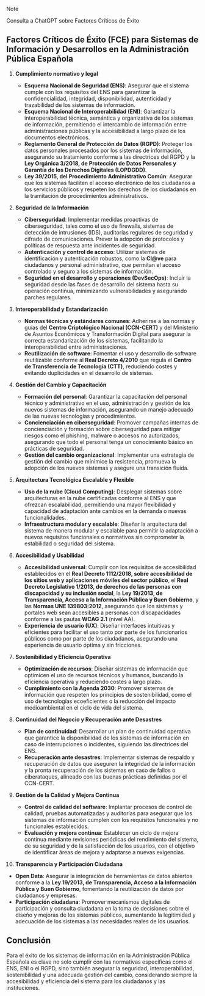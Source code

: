 > [!NOTE]
> Consulta a ChatGPT sobre Factores Críticos de Éxito

## Factores Críticos de Éxito (FCE) para Sistemas de Información y Desarrollos en la Administración Pública Española <!-- {docsify-ignore} -->

1. **Cumplimiento normativo y legal**
   - **Esquema Nacional de Seguridad (ENS)**: Asegurar que el sistema cumple con los requisitos del ENS para garantizar la confidencialidad, integridad, disponibilidad, autenticidad y trazabilidad de los sistemas de información.
   - **Esquema Nacional de Interoperabilidad (ENI)**: Garantizar la interoperabilidad técnica, semántica y organizativa de los sistemas de información, permitiendo el intercambio de información entre administraciones públicas y la accesibilidad a largo plazo de los documentos electrónicos.
   - **Reglamento General de Protección de Datos (RGPD)**: Proteger los datos personales procesados por los sistemas de información, asegurando su tratamiento conforme a las directrices del RGPD y la **Ley Orgánica 3/2018, de Protección de Datos Personales y Garantía de los Derechos Digitales (LOPDGDD)**.
   - **Ley 39/2015, del Procedimiento Administrativo Común**: Asegurar que los sistemas faciliten el acceso electrónico de los ciudadanos a los servicios públicos y respeten los derechos de los ciudadanos en la tramitación de procedimientos administrativos.

2. **Seguridad de la Información**
   - **Ciberseguridad**: Implementar medidas proactivas de ciberseguridad, tales como el uso de firewalls, sistemas de detección de intrusiones (IDS), auditorías regulares de seguridad y cifrado de comunicaciones. Prever la adopción de protocolos y políticas de respuesta ante incidentes de seguridad.
   - **Autenticación y control de acceso**: Utilizar sistemas de identificación y autenticación robustos, como la **Cl@ve** para ciudadanos y personal administrativo, que permitan el acceso controlado y seguro a los sistemas de información.
   - **Seguridad en el desarrollo y operaciones (DevSecOps)**: Incluir la seguridad desde las fases de desarrollo del sistema hasta su operación continua, minimizando vulnerabilidades y asegurando parches regulares.

3. **Interoperabilidad y Estandarización**
   - **Normas técnicas y estándares comunes**: Adherirse a las normas y guías del **Centro Criptológico Nacional (CCN-CERT)** y del Ministerio de Asuntos Económicos y Transformación Digital para asegurar la correcta estandarización de los sistemas, facilitando la interoperabilidad entre administraciones.
   - **Reutilización de software**: Fomentar el uso y desarrollo de software reutilizable conforme al **Real Decreto 4/2010** que regula el **Centro de Transferencia de Tecnología (CTT)**, reduciendo costes y evitando duplicidades en el desarrollo de sistemas.
   
4. **Gestión del Cambio y Capacitación**
   - **Formación del personal**: Garantizar la capacitación del personal técnico y administrativo en el uso, administración y gestión de los nuevos sistemas de información, asegurando un manejo adecuado de las nuevas tecnologías y procedimientos.
   - **Concienciación en ciberseguridad**: Promover campañas internas de concienciación y formación sobre ciberseguridad para mitigar riesgos como el phishing, malware o accesos no autorizados, asegurando que todo el personal tenga un conocimiento básico en prácticas de seguridad.
   - **Gestión del cambio organizacional**: Implementar una estrategia de gestión del cambio que minimice la resistencia, promueva la adopción de los nuevos sistemas y asegure una transición fluida.

5. **Arquitectura Tecnológica Escalable y Flexible**
   - **Uso de la nube (Cloud Computing)**: Desplegar sistemas sobre arquitecturas en la nube certificadas conforme al ENS y que ofrezcan escalabilidad, permitiendo una mayor flexibilidad y capacidad de adaptación ante cambios en la demanda o nuevas funcionalidades.
   - **Infraestructura modular y escalable**: Diseñar la arquitectura del sistema de manera modular y escalable para permitir la adaptación a nuevos requisitos funcionales o normativos sin comprometer la estabilidad o seguridad del sistema.

6. **Accesibilidad y Usabilidad**
   - **Accesibilidad universal**: Cumplir con los requisitos de accesibilidad establecidos en el **Real Decreto 1112/2018, sobre accesibilidad de los sitios web y aplicaciones móviles del sector público**, el **Real Decreto Legislativo 1/2013, de derechos de las personas con discapacidad y su inclusión social**, la **Ley 19/2013, de Transparencia, Acceso a la Información Pública y Buen Gobierno**, y las **Normas UNE 139803:2012**, asegurando que los sistemas y portales web sean accesibles a personas con discapacidades conforme a las pautas **WCAG 2.1** (nivel AA).
   - **Experiencia de usuario (UX)**: Diseñar interfaces intuitivas y eficientes para facilitar el uso tanto por parte de los funcionarios públicos como por parte de los ciudadanos, asegurando una experiencia de usuario óptima y sin fricciones.

7. **Sostenibilidad y Eficiencia Operativa**
   - **Optimización de recursos**: Diseñar sistemas de información que optimicen el uso de recursos técnicos y humanos, buscando la eficiencia operativa y reduciendo costes a largo plazo.
   - **Cumplimiento con la Agenda 2030**: Promover sistemas de información que respeten los principios de sostenibilidad, como el uso de tecnologías ecoeficientes o la reducción del impacto medioambiental en el ciclo de vida del sistema.
   
8. **Continuidad del Negocio y Recuperación ante Desastres**
   - **Plan de continuidad**: Desarrollar un plan de continuidad operativa que garantice la disponibilidad de los sistemas de información en caso de interrupciones o incidentes, siguiendo las directrices del ENS.
   - **Recuperación ante desastres**: Implementar sistemas de respaldo y recuperación de datos que aseguren la integridad de la información y la pronta recuperación de los sistemas en caso de fallos o ciberataques, alineado con las buenas prácticas definidas por el CCN-CERT.

9. **Gestión de la Calidad y Mejora Continua**
   - **Control de calidad del software**: Implantar procesos de control de calidad, pruebas automatizadas y auditorías para asegurar que los sistemas de información cumplen con los requisitos funcionales y no funcionales establecidos.
   - **Evaluación y mejora continua**: Establecer un ciclo de mejora continua mediante revisiones periódicas del rendimiento del sistema, de su seguridad y de la satisfacción de los usuarios, con el objetivo de identificar áreas de mejora y adaptarse a nuevas exigencias.

10. **Transparencia y Participación Ciudadana**
   - **Open Data**: Asegurar la integración de herramientas de datos abiertos conforme a la **Ley 19/2013, de Transparencia, Acceso a la Información Pública y Buen Gobierno**, fomentando la reutilización de datos por ciudadanos y empresas.
   - **Participación ciudadana**: Promover mecanismos digitales de participación y consulta ciudadana en la toma de decisiones sobre el diseño y mejoras de los sistemas públicos, aumentando la legitimidad y adecuación de los sistemas a las necesidades reales de los usuarios.

## Conclusión <!-- {docsify-ignore} -->
Para el éxito de los sistemas de información en la Administración Pública Española es clave no solo cumplir con las normativas específicas como el ENS, ENI o el RGPD, sino también asegurar la seguridad, interoperabilidad, sostenibilidad y una adecuada gestión del cambio, considerando siempre la accesibilidad y eficiencia del sistema para los ciudadanos y las instituciones.